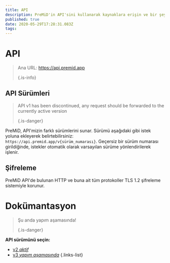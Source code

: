 ```yaml
---
title: API
description: PreMiD'in API'sini kullanarak kaynaklara erişin ve bir şey gerçekleştirin
published: true
date: 2020-05-29T17:28:31.083Z
tags:
---
```


# API

> Ana URL: https://api.premid.app 
> 
> {.is-info}

## API Sürümleri
> API v1 has been discontinued, any request should be forwarded to the currently active version 
> 
> {.is-danger}

PreMiD, API'mizin farklı sürümlerini sunar. Sürümü aşağıdaki gibi istek yoluna ekleyerek belirtebilirsiniz: `https://api.premid.app/v{sürüm_numarası}`. Geçersiz bir sürüm numarası girildiğinde, istekler otomatik olarak varsayılan sürüme yönlendirilerek işlenir.

## Şifreleme

PreMiD API'de bulunan HTTP ve buna ait tüm protokoller TLS 1.2 şifreleme sistemiyle korunur.

# Dokümantasyon
> Şu anda yapım aşamasında! 
> 
> {.is-danger}

**API sürümünü seçin:**
- [v2 *aktif*](/dev/api/v2)
- [v3 *yapım aşamasında*](/dev/api/v3)
{.links-list}